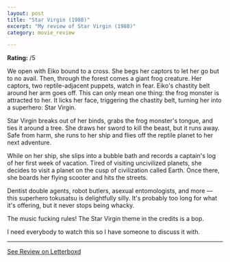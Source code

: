 ```yaml
---
layout: post
title: "Star Virgin (1988)"
excerpt: "My review of Star Virgin (1988)"
category: movie_review

---
```


**Rating:** /5

We open with Eiko bound to a cross. She begs her captors to let her go but to no avail. Then, through the forest comes a giant frog creature. Her captors, two reptile-adjacent puppets, watch in fear. Eiko's chastity belt around her arm goes off. This can only mean one thing: the frog monster is attracted to her. It licks her face, triggering the chastity belt, turning her into a superhero: Star Virgin.

Star Virgin breaks out of her binds, grabs the frog monster's tongue, and ties it around a tree. She draws her sword to kill the beast, but it runs away. Safe from harm, she runs to her ship and flies off the reptile planet to her next adventure.

While on her ship, she slips into a bubble bath and records a captain's log of her first week of vacation. Tired of visiting uncivilized planets, she decides to visit a planet on the cusp of civilization called Earth. Once there, she boards her flying scooter and hits the streets.

Dentist double agents, robot butlers, asexual entomologists, and more — this superhero tokusatsu is delightfully silly. It's probably too long for what it's offering, but it never stops being whacky.

The music fucking rules! The Star Virgin theme in the credits is a bop.

I need everybody to watch this so I have someone to discuss it with.

<hr>

[See Review on Letterboxd](https://boxd.it/8Fl7VX)
